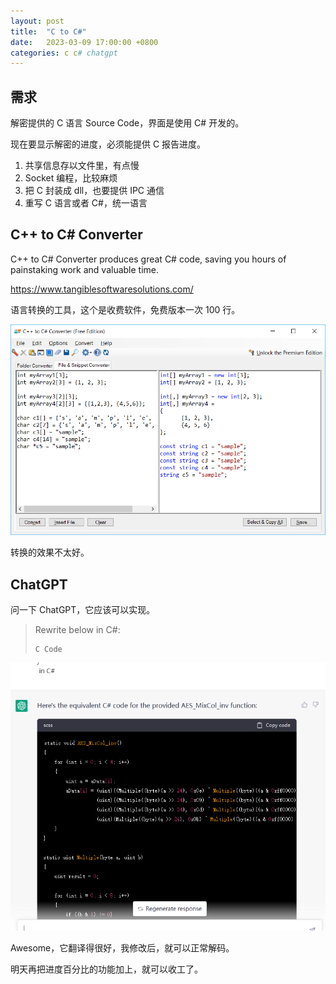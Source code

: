 ```yaml
---
layout: post
title:  "C to C#"
date:   2023-03-09 17:00:00 +0800
categories: c c# chatgpt
---
```


## 需求

解密提供的 C 语言 Source Code，界面是使用 C# 开发的。

现在要显示解密的进度，必须能提供 C 报告进度。

1. 共享信息存以文件里，有点慢
2. Socket 编程，比较麻烦
3. 把 C 封装成 dll，也要提供 IPC 通信
4. 重写 C 语言或者 C#，统一语言

## C++ to C# Converter

C++ to C# Converter produces great C# code, saving you hours of painstaking work and valuable time.

<https://www.tangiblesoftwaresolutions.com/>

语言转换的工具，这个是收费软件，免费版本一次 100 行。

![cplus-to-csharp-arrays](/assets/images/cpp2csharp/cplus-to-csharp-arrays.png)

转换的效果不太好。

## ChatGPT

问一下 ChatGPT，它应该可以实现。

> Rewrite below in C#:
> ```
> C Code
> ```

![ChatGPT-translate-code](/assets/images/cpp2csharp/chatgpt-translate-code.png)

Awesome，它翻译得很好，我修改后，就可以正常解码。

明天再把进度百分比的功能加上，就可以收工了。
